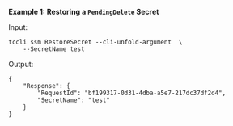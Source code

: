 **Example 1: Restoring a `PendingDelete` Secret**



Input: 

```
tccli ssm RestoreSecret --cli-unfold-argument  \
    --SecretName test
```

Output: 
```
{
    "Response": {
        "RequestId": "bf199317-0d31-4dba-a5e7-217dc37df2d4",
        "SecretName": "test"
    }
}
```


